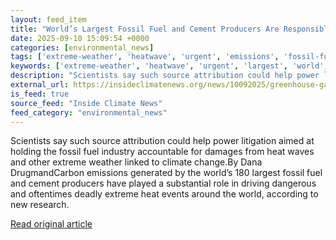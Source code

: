 ```yaml
---
layout: feed_item
title: "World’s Largest Fossil Fuel and Cement Producers Are Responsible for About Half the Intensity of Recent Heat Waves, New Study Shows"
date: 2025-09-10 15:09:54 +0000
categories: [environmental_news]
tags: ['extreme-weather', 'heatwave', 'urgent', 'emissions', 'fossil-fuels']
keywords: ['extreme-weather', 'heatwave', 'urgent', 'largest', 'world', 'fossil', 'emissions', 'fossil-fuels']
description: "Scientists say such source attribution could help power litigation aimed at holding the fossil fuel industry accountable for damages from heat waves and othe..."
external_url: https://insideclimatenews.org/news/10092025/greenhouse-gas-pollution-heat-waves/
is_feed: true
source_feed: "Inside Climate News"
feed_category: "environmental_news"
---
```


Scientists say such source attribution could help power litigation aimed at holding the fossil fuel industry accountable for damages from heat waves and other extreme weather linked to climate change.By Dana DrugmandCarbon emissions generated by the world’s 180 largest fossil fuel and cement producers have played a substantial role in driving dangerous and oftentimes deadly extreme heat events around the world, according to new research.&nbsp;

[Read original article](https://insideclimatenews.org/news/10092025/greenhouse-gas-pollution-heat-waves/)
